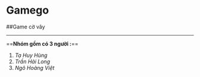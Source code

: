 # Gamego
##Game cờ vây 

---

==**Nhóm gồm có 3 người :**==
1. *Tạ Huy Hùng*
2. *Trần Hải Long*
3. *Ngô Hoàng Việt*	

  